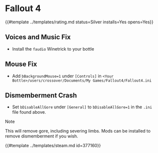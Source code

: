 # Fallout 4
<!-- script:Aliases [] -->

{{#template ../templates/rating.md status=Silver installs=Yes opens=Yes}}

## Voices and Music Fix
- Install the `faudio` Winetrick to your bottle

## Mouse Fix
- Add `bBackgroundMouse=1` under `[Controls]` in `<Your Bottle>/users/crossover/Documents/My Games/Fallout4/Fallout4.ini`

## Dismemberment Crash
- Set `bDisableAllGore` under `[General]` to `bDisableAllGore=1` in the `.ini` file found above.

> [!NOTE]
> This will remove gore, including severing limbs. Mods can be installed to remove dismemberment if you wish.

{{#template ../templates/steam.md id=377160}}
